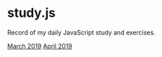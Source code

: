 # study.js

Record of my daily JavaScript study and exercises.

[March 2019](3月19.md)
[April 2019](4月19.md)
